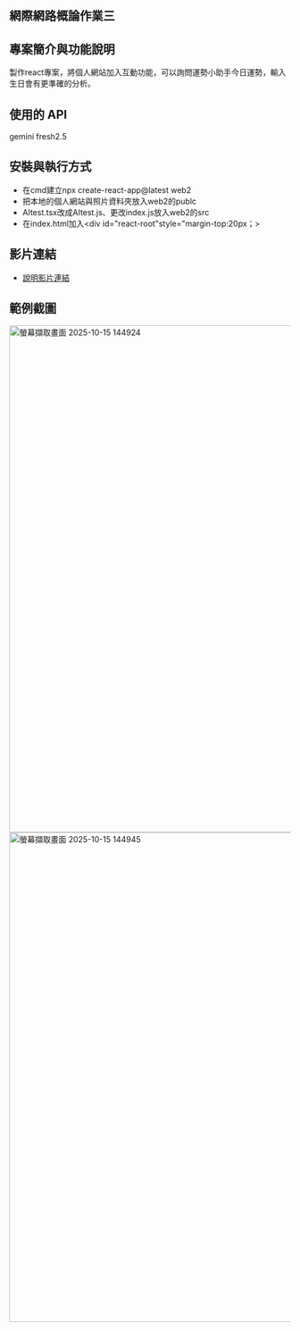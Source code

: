 ## 網際網路概論作業三
## 專案簡介與功能說明
製作react專案，將個人網站加入互動功能，可以詢問運勢小助手今日運勢，輸入生日會有更準確的分析。
## 使用的 API
gemini fresh2.5
## 安裝與執行方式
- 在cmd建立npx create-react-app@latest web2
- 把本地的個人網站與照片資料夾放入web2的publc
- AItest.tsx改成AItest.js、更改index.js放入web2的src
- 在index.html加入<div id="react-root"style="margin-top:20px；></div>
## 影片連結
- [說明影片連結](https://youtu.be/FkpDfz_tf4g)
## 範例截圖
<img width="1917" height="908" alt="螢幕擷取畫面 2025-10-15 144924" src="https://github.com/user-attachments/assets/44ded789-1a63-484e-a8df-b68639af87eb" />
<img width="1916" height="877" alt="螢幕擷取畫面 2025-10-15 144945" src="https://github.com/user-attachments/assets/a465567b-38c8-452e-9d8d-d631f966354f" />
